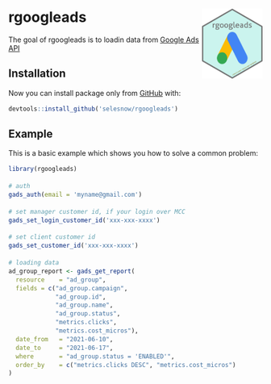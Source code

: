 
# rgoogleads <a href='https:/selesnow.github.io/rgoogleads'><img src='man/figures/rgoogleads.png' align="right" height="138.5" /></a>

<!-- badges: start -->
<!-- badges: end -->

The goal of rgoogleads is to loadin data from [Google Ads API](https://developers.google.com/google-ads/api/docs/start)

## Installation

Now you can install package only from [GitHub](https://github.com) with:
```r
devtools::install_github('selesnow/rgoogleads')
```


## Example

This is a basic example which shows you how to solve a common problem:

``` r
library(rgoogleads)

# auth
gads_auth(email = 'myname@gmail.com')

# set manager customer id, if your login over MCC
gads_set_login_customer_id('xxx-xxx-xxxx')

# set client customer id
gads_set_customer_id('xxx-xxx-xxxx')

# loading data
ad_group_report <- gads_get_report(
  resource    = "ad_group",
  fields = c("ad_group.campaign",
             "ad_group.id",
             "ad_group.name",
             "ad_group.status",
             "metrics.clicks",
             "metrics.cost_micros"),
  date_from   = "2021-06-10",
  date_to     = "2021-06-17",
  where       = "ad_group.status = 'ENABLED'",
  order_by    = c("metrics.clicks DESC", "metrics.cost_micros")
)
```

